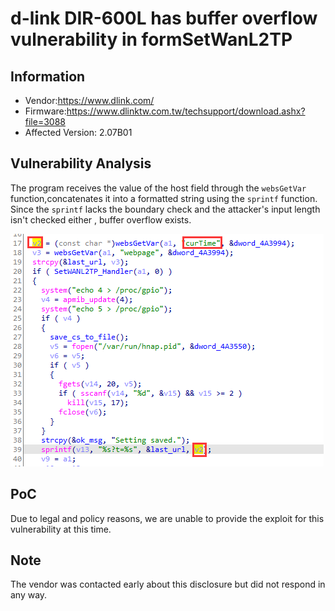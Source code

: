 # d-link DIR-600L has  buffer overflow vulnerability  in formSetWanL2TP



## Information

- Vendor:https://www.dlink.com/
- Firmware:https://www.dlinktw.com.tw/techsupport/download.ashx?file=3088
- Affected Version: 2.07B01

## Vulnerability Analysis

The program receives the value of the host field through the `websGetVar` function,concatenates it into a formatted string using the `sprintf` function. Since the `sprintf` lacks the boundary check and the attacker's input length isn't checked either , buffer overflow exists.

![code](Buffer_ovrflow-formSetWanL2TP-curTime.assets\code.png)

## PoC

 Due to legal and policy reasons, we are unable to provide the exploit for this  vulnerability at this time.



##  Note

The vendor was contacted early about this disclosure but did not respond in any  way.

